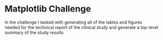 # Matplotlib Challenge

In the challenge I tasked with generating all of the tables and figures needed for the technical report of the clinical study and generate a top-level summary of the study results.
